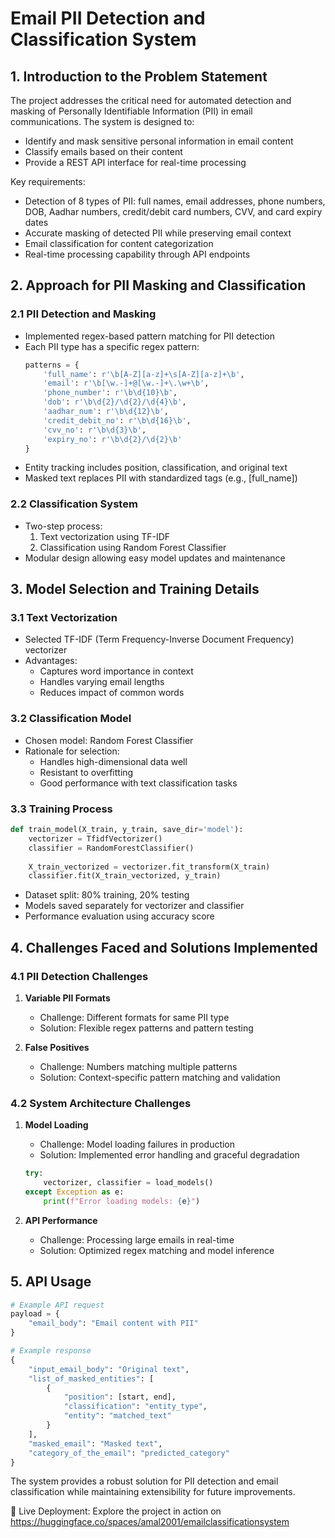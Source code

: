 # Email PII Detection and Classification System

## 1. Introduction to the Problem Statement

The project addresses the critical need for automated detection and masking of Personally Identifiable Information (PII) in email communications. The system is designed to:
- Identify and mask sensitive personal information in email content
- Classify emails based on their content
- Provide a REST API interface for real-time processing

Key requirements:
- Detection of 8 types of PII: full names, email addresses, phone numbers, DOB, Aadhar numbers, credit/debit card numbers, CVV, and card expiry dates
- Accurate masking of detected PII while preserving email context
- Email classification for content categorization
- Real-time processing capability through API endpoints

## 2. Approach for PII Masking and Classification

### 2.1 PII Detection and Masking
- Implemented regex-based pattern matching for PII detection
- Each PII type has a specific regex pattern:
  ```python
  patterns = {
      'full_name': r'\b[A-Z][a-z]+\s[A-Z][a-z]+\b',
      'email': r'\b[\w.-]+@[\w.-]+\.\w+\b',
      'phone_number': r'\b\d{10}\b',
      'dob': r'\b\d{2}/\d{2}/\d{4}\b',
      'aadhar_num': r'\b\d{12}\b',
      'credit_debit_no': r'\b\d{16}\b',
      'cvv_no': r'\b\d{3}\b',
      'expiry_no': r'\b\d{2}/\d{2}\b'
  }
  ```
- Entity tracking includes position, classification, and original text
- Masked text replaces PII with standardized tags (e.g., [full_name])

### 2.2 Classification System
- Two-step process:
  1. Text vectorization using TF-IDF
  2. Classification using Random Forest Classifier
- Modular design allowing easy model updates and maintenance

## 3. Model Selection and Training Details

### 3.1 Text Vectorization
- Selected TF-IDF (Term Frequency-Inverse Document Frequency) vectorizer
- Advantages:
  - Captures word importance in context
  - Handles varying email lengths
  - Reduces impact of common words

### 3.2 Classification Model
- Chosen model: Random Forest Classifier
- Rationale for selection:
  - Handles high-dimensional data well
  - Resistant to overfitting
  - Good performance with text classification tasks

### 3.3 Training Process
```python
def train_model(X_train, y_train, save_dir='model'):
    vectorizer = TfidfVectorizer()
    classifier = RandomForestClassifier()
    
    X_train_vectorized = vectorizer.fit_transform(X_train)
    classifier.fit(X_train_vectorized, y_train)
```
- Dataset split: 80% training, 20% testing
- Models saved separately for vectorizer and classifier
- Performance evaluation using accuracy score

## 4. Challenges Faced and Solutions Implemented

### 4.1 PII Detection Challenges
1. **Variable PII Formats**
   - Challenge: Different formats for same PII type
   - Solution: Flexible regex patterns and pattern testing

2. **False Positives**
   - Challenge: Numbers matching multiple patterns
   - Solution: Context-specific pattern matching and validation

### 4.2 System Architecture Challenges
1. **Model Loading**
   - Challenge: Model loading failures in production
   - Solution: Implemented error handling and graceful degradation
   ```python
   try:
       vectorizer, classifier = load_models()
   except Exception as e:
       print(f"Error loading models: {e}")
   ```

2. **API Performance**
   - Challenge: Processing large emails in real-time
   - Solution: Optimized regex matching and model inference


## 5. API Usage

```python
# Example API request
payload = {
    "email_body": "Email content with PII"
}

# Example response
{
    "input_email_body": "Original text",
    "list_of_masked_entities": [
        {
            "position": [start, end],
            "classification": "entity_type",
            "entity": "matched_text"
        }
    ],
    "masked_email": "Masked text",
    "category_of_the_email": "predicted_category"
}
```

The system provides a robust solution for PII detection and email classification while maintaining extensibility for future improvements.


🚀 Live Deployment: Explore the project in action on https://huggingface.co/spaces/amal2001/emailclassificationsystem
